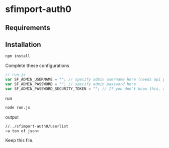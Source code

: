 # sfimport-auth0

## Requirements



## Installation

```bash
npm install
```

Complete these configurations

```js
// run.js
var SF_ADMIN_USERNAME = ""; // specify admin username here (needs api permissions. generic support account should be ready to use support@elasticpath.com)
var SF_ADMIN_PASSWORD = ""; // specify admin password here
var SF_ADMIN_PASSWORD_SECURITY_TOKEN = ""; // If you don't know this, reset your password
```

run

```bash
node run.js
```

output

```bash
//../sfimport-auth0/userlist
<a ton of json>
```

Keep this file.
